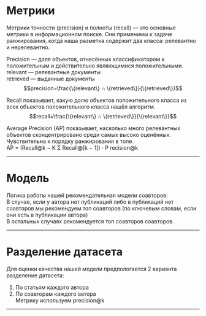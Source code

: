 # Метрики
Метрики точности (precision) и полноты (recall) — это основные метрики в информационном поиске. Они применимы к задаче ранжирования, когда наша разметка содержит два класса: релевантно и нерелевантно.

Precision — доля объектов, отнесённых классификатором к положительным и действительно являющимися положительными.  
relevant — релевантные документы  
retrieved — выданные документы
$$precision=\frac{\{relevant\} ∩ \{retrieved\}}{\{retrieved\}}$$

Recall показывает, какую долю объектов положительного класса из всех объектов положительного класса нашёл алгоритм.
$$recall=\frac{\{relevant\} ∩ \{retrieved\}}{\{relevant\}}$$

Average Precision (AP) показывает, насколько много релевантных объектов сконцентрировано среди самых высоко оценённых.  Чувствительна к порядку ранжирования в топе.  
AP = (Recall@k − K Σ Recall@[k − 1]) ⋅ P recision@k
____________________

# Модель
Логика работы нашей рекомендательная модели соавторов:  
В случае, если у автора нет публикаций либо в публикаций нет соавторов мы рекомендуем топ соавторов (по ключевым словам, если они есть в публикации автора)  
В остальных случаях рекомендуется топ соавторов соавторов.  
____________________

# Разделение датасета
Для оценки качества нашей модели предпологается 2 варианта разделение датасета:  
1) По статьям каждого автора  
2) По соавторам каждого автора  
Метрику используем precision@k
____________________